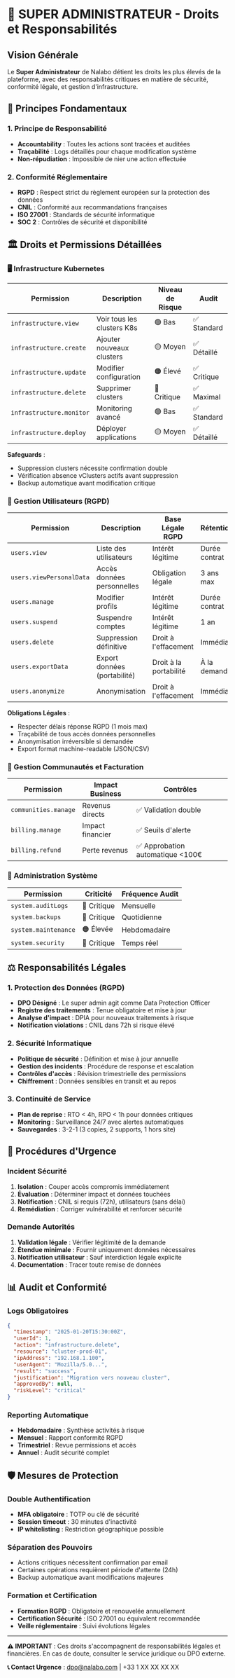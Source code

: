 
# 🔐 SUPER ADMINISTRATEUR - Droits et Responsabilités

## Vision Générale

Le **Super Administrateur** de Nalabo détient les droits les plus élevés de la plateforme, avec des responsabilités critiques en matière de sécurité, conformité légale, et gestion d'infrastructure.

## 🎯 Principes Fondamentaux

### 1. Principe de Responsabilité
- **Accountability** : Toutes les actions sont tracées et auditées
- **Traçabilité** : Logs détaillés pour chaque modification système
- **Non-répudiation** : Impossible de nier une action effectuée

### 2. Conformité Réglementaire
- **RGPD** : Respect strict du règlement européen sur la protection des données
- **CNIL** : Conformité aux recommandations françaises
- **ISO 27001** : Standards de sécurité informatique
- **SOC 2** : Contrôles de sécurité et disponibilité

## 🏛️ Droits et Permissions Détaillées

### 🖥️ Infrastructure Kubernetes
| Permission | Description | Niveau de Risque | Audit |
|------------|-------------|------------------|-------|
| `infrastructure.view` | Voir tous les clusters K8s | 🟢 Bas | ✅ Standard |
| `infrastructure.create` | Ajouter nouveaux clusters | 🟡 Moyen | ✅ Détaillé |
| `infrastructure.update` | Modifier configuration | 🟠 Élevé | ✅ Critique |
| `infrastructure.delete` | Supprimer clusters | 🔴 Critique | ✅ Maximal |
| `infrastructure.monitor` | Monitoring avancé | 🟢 Bas | ✅ Standard |
| `infrastructure.deploy` | Déployer applications | 🟡 Moyen | ✅ Détaillé |

**Safeguards** :
- Suppression clusters nécessite confirmation double
- Vérification absence vClusters actifs avant suppression
- Backup automatique avant modification critique

### 👥 Gestion Utilisateurs (RGPD)
| Permission | Description | Base Légale RGPD | Rétention |
|------------|-------------|------------------|-----------|
| `users.view` | Liste des utilisateurs | Intérêt légitime | Durée contrat |
| `users.viewPersonalData` | Accès données personnelles | Obligation légale | 3 ans max |
| `users.manage` | Modifier profils | Intérêt légitime | Durée contrat |
| `users.suspend` | Suspendre comptes | Intérêt légitime | 1 an |
| `users.delete` | Suppression définitive | Droit à l'effacement | Immédiat |
| `users.exportData` | Export données (portabilité) | Droit à la portabilité | À la demande |
| `users.anonymize` | Anonymisation | Droit à l'effacement | Immédiat |

**Obligations Légales** :
- Respecter délais réponse RGPD (1 mois max)
- Traçabilité de tous accès données personnelles
- Anonymisation irréversible si demandée
- Export format machine-readable (JSON/CSV)

### 🏢 Gestion Communautés et Facturation
| Permission | Impact Business | Contrôles |
|------------|-----------------|-----------|
| `communities.manage` | Revenus directs | ✅ Validation double |
| `billing.manage` | Impact financier | ✅ Seuils d'alerte |
| `billing.refund` | Perte revenus | ✅ Approbation automatique <100€ |

### 🔐 Administration Système
| Permission | Criticité | Fréquence Audit |
|------------|-----------|-----------------|
| `system.auditLogs` | 🔴 Critique | Mensuelle |
| `system.backups` | 🔴 Critique | Quotidienne |
| `system.maintenance` | 🟠 Élevée | Hebdomadaire |
| `system.security` | 🔴 Critique | Temps réel |

## ⚖️ Responsabilités Légales

### 1. Protection des Données (RGPD)
- **DPO Désigné** : Le super admin agit comme Data Protection Officer
- **Registre des traitements** : Tenue obligatoire et mise à jour
- **Analyse d'impact** : DPIA pour nouveaux traitements à risque
- **Notification violations** : CNIL dans 72h si risque élevé

### 2. Sécurité Informatique
- **Politique de sécurité** : Définition et mise à jour annuelle
- **Gestion des incidents** : Procédure de response et escalation
- **Contrôles d'accès** : Révision trimestrielle des permissions
- **Chiffrement** : Données sensibles en transit et au repos

### 3. Continuité de Service
- **Plan de reprise** : RTO < 4h, RPO < 1h pour données critiques
- **Monitoring** : Surveillance 24/7 avec alertes automatiques
- **Sauvegardes** : 3-2-1 (3 copies, 2 supports, 1 hors site)

## 🚨 Procédures d'Urgence

### Incident Sécurité
1. **Isolation** : Couper accès compromis immédiatement
2. **Évaluation** : Déterminer impact et données touchées
3. **Notification** : CNIL si requis (72h), utilisateurs (sans délai)
4. **Remédiation** : Corriger vulnérabilité et renforcer sécurité

### Demande Autorités
1. **Validation légale** : Vérifier légitimité de la demande
2. **Étendue minimale** : Fournir uniquement données nécessaires
3. **Notification utilisateur** : Sauf interdiction légale explicite
4. **Documentation** : Tracer toute remise de données

## 📊 Audit et Conformité

### Logs Obligatoires
```json
{
  "timestamp": "2025-01-20T15:30:00Z",
  "userId": 1,
  "action": "infrastructure.delete",
  "resource": "cluster-prod-01",
  "ipAddress": "192.168.1.100",
  "userAgent": "Mozilla/5.0...",
  "result": "success",
  "justification": "Migration vers nouveau cluster",
  "approvedBy": null,
  "riskLevel": "critical"
}
```

### Reporting Automatique
- **Hebdomadaire** : Synthèse activités à risque
- **Mensuel** : Rapport conformité RGPD
- **Trimestriel** : Revue permissions et accès
- **Annuel** : Audit sécurité complet

## 🛡️ Mesures de Protection

### Double Authentification
- **MFA obligatoire** : TOTP ou clé de sécurité
- **Session timeout** : 30 minutes d'inactivité
- **IP whitelisting** : Restriction géographique possible

### Séparation des Pouvoirs
- Actions critiques nécessitent confirmation par email
- Certaines opérations requièrent période d'attente (24h)
- Backup automatique avant modifications majeures

### Formation et Certification
- **Formation RGPD** : Obligatoire et renouvelée annuellement
- **Certification Sécurité** : ISO 27001 ou équivalent recommandée
- **Veille réglementaire** : Suivi évolutions légales

---

**⚠️ IMPORTANT** : Ces droits s'accompagnent de responsabilités légales et financières. En cas de doute, consulter le service juridique ou DPO externe.

**📞 Contact Urgence** : dpo@nalabo.com | +33 1 XX XX XX XX
